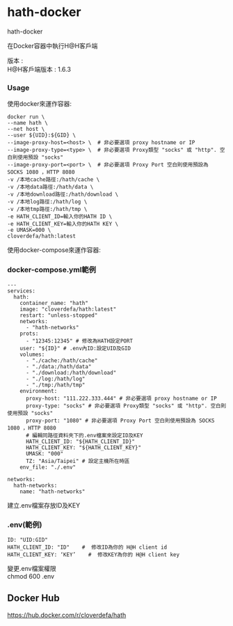 # hath-docker

hath-docker

在Docker容器中執行H@H客戶端

版本 :  
H@H客戶端版本 : 1.6.3

### Usage

使用docker來運作容器:

```
docker run \
--name hath \
--net host \
--user ${UID}:${GID} \
--image-proxy-host=<host> \  # 非必要選項 proxy hostname or IP
--image-proxy-type=<type> \  # 非必要選項 Proxy類型 "socks" 或 "http". 空白則使用預設 "socks"
--image-proxy-port=<port> \  # 非必要選項 Proxy Port 空白則使用預設為 SOCKS 1080 ，HTTP 8080
-v /本地cache路徑:/hath/cache \
-v /本地data路徑:/hath/data \
-v /本地download路徑:/hath/download \
-v /本地log路徑:/hath/log \
-v /本地tmp路徑:/hath/tmp \
-e HATH_CLIENT_ID=輸入你的HATH ID \
-e HATH_CLIENT_KEY=輸入你的HATH KEY \
-e UMASK=000 \
cloverdefa/hath:latest
```

使用docker-compose來運作容器:

### docker-compose.yml範例

```
---
services:
  hath:
    container_name: "hath"
    image: "cloverdefa/hath:latest"
    restart: "unless-stopped"
    networks:
      - "hath-networks"
    prots:
      - "12345:12345" # 修改為HATH設定PORT
    user: "${ID}" # .env內ID:設定UID及GID
    volumes:
      - "./cache:/hath/cache"
      - "./data:/hath/data"
      - "./download:/hath/download"
      - "./log:/hath/log"
      - "./tmp:/hath/tmp"
    environment:
      proxy-host: "111.222.333.444" # 非必要選項 proxy hostname or IP
      proxy-type: "socks" # 非必要選項 Proxy類型 "socks" 或 "http". 空白則使用預設 "socks"
      proxy-port: "1080" # 非必要選項 Proxy Port 空白則使用預設為 SOCKS 1080 ，HTTP 8080
      # 編輯同路徑資料夾下的.env檔案來設定ID及KEY
      HATH_CLIENT_ID: "${HATH_CLIENT_ID}"
      HATH_CLIENT_KEY: "${HATH_CLIENT_KEY}"
      UMASK: "000"
      TZ: "Asia/Taipei" # 設定主機所在時區
    env_file: "./.env"

networks:
  hath-networks:
    name: "hath-networks"
```

建立.env檔案存放ID及KEY

### .env(範例)

```
ID: "UID:GID"
HATH_CLIENT_ID: "ID"    #  修改ID為你的 H@H client id
HATH_CLIENT_KEY: ‘KEY’    #  修改KEY為你的 H@H client key
```

變更.env檔案權限  
chmod 600 .env

## Docker Hub

https://hub.docker.com/r/cloverdefa/hath

